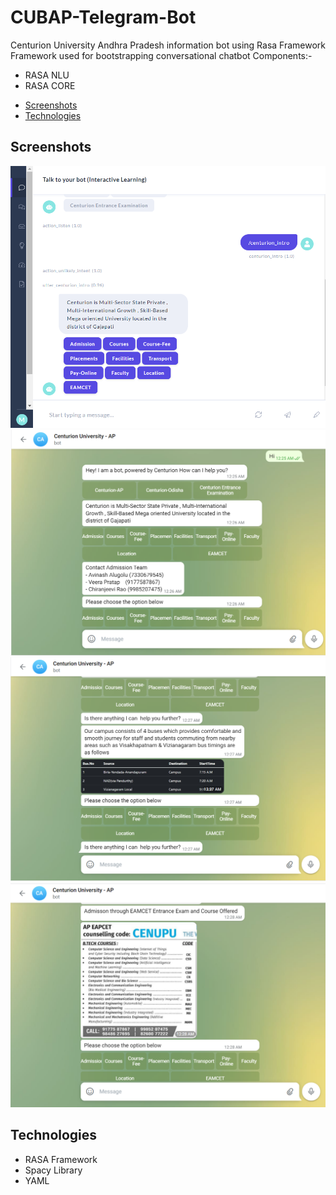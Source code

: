 # CUBAP-Telegram-Bot
Centurion University Andhra Pradesh information bot using Rasa Framework
Framework used for bootstrapping conversational chatbot
Components:-
<ul>
  <li>RASA NLU</li>
  <li>RASA CORE</li>
 </ul>








* [Screenshots](#screenshots)
* [Technologies](#technologies)


## Screenshots
<p align="center">
  <img src="Rasa UI.png"><br>
  <img src="Telegram UI.png"><br>
  <img src="UI-2.png"><br>
  <img src="UI-3.png"><br>
</p>




## Technologies
<p>
<ul>
  <li>RASA Framework</li>
  <li>Spacy Library</li>
  <li>YAML</li>
  </ul>
</p>

